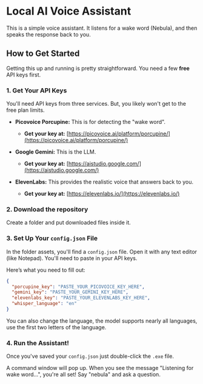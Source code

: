 # Local AI Voice Assistant

This is a simple voice assistant. It listens for a wake word (Nebula), and then speaks the response back to you.

## How to Get Started

Getting this up and running is pretty straightforward. You need a few **free** API keys first.

### 1. Get Your API Keys

You'll need API keys from three services. But, you likely won't get to the free plan limits.

- **Picovoice Porcupine:** This is for detecting the "wake word".

  - **Get your key at:** [https://picovoice.ai/platform/porcupine/](https://picovoice.ai/platform/porcupine/)

- **Google Gemini:** This is the LLM.

  - **Get your key at:** [https://aistudio.google.com/](https://aistudio.google.com/)

- **ElevenLabs:** This provides the realistic voice that answers back to you.

  - **Get your key at:** [https://elevenlabs.io/](https://elevenlabs.io/)

### 2. Download the repository

Create a folder and put downloaded files inside it.

### 3. Set Up Your `config.json` File

In the folder assets, you'll find a `config.json` file. Open it with any text editor (like Notepad). You'll need to paste in your API keys.

Here’s what you need to fill out:

```json
{
  "porcupine_key": "PASTE_YOUR_PICOVOICE_KEY_HERE",
  "gemini_key": "PASTE_YOUR_GEMINI_KEY_HERE",
  "elevenlabs_key": "PASTE_YOUR_ELEVENLABS_KEY_HERE",
  "whisper_language": "en"
}
```

You can also change the language, the model supports nearly all languages, use the first two letters of the language.

### 4. Run the Assistant!

Once you've saved your `config.json` just double-click the `.exe` file.

A command window will pop up. When you see the message "Listening for wake word...", you're all set! Say "nebula" and ask a question.
